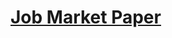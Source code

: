 # [Job Market Paper](https://github.com/pharringtonp19/papers/blob/main/The_Right_to_Counsel_at_Scale_latest.pdf)
